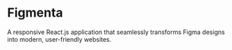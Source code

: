 # Figmenta
A responsive React.js application that seamlessly transforms Figma designs into modern, user-friendly websites.
